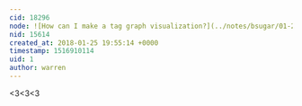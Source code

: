 ```yaml
---
cid: 18296
node: ![How can I make a tag graph visualization?](../notes/bsugar/01-25-2018/how-was-the-tag-graph-visualization-made)
nid: 15614
created_at: 2018-01-25 19:55:14 +0000
timestamp: 1516910114
uid: 1
author: warren
---
```


<3<3<3